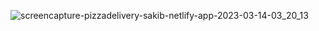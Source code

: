
![screencapture-pizzadelivery-sakib-netlify-app-2023-03-14-03_20_13](https://user-images.githubusercontent.com/95316668/224835098-e3b0ec96-a893-405d-b284-947f38876703.png)
